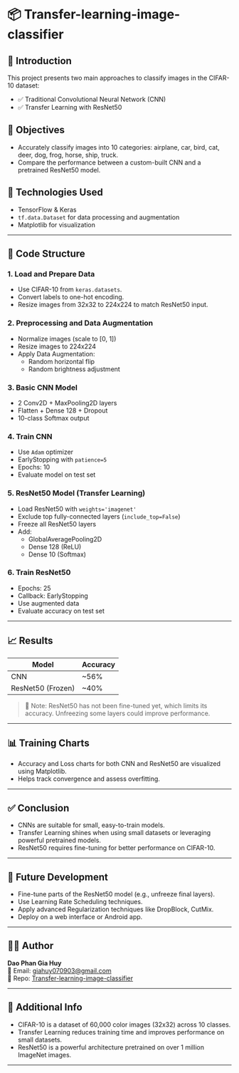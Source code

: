 # 📦 Transfer-learning-image-classifier

## 🧠 Introduction

This project presents two main approaches to classify images in the CIFAR-10 dataset:

- ✅ Traditional Convolutional Neural Network (CNN)
- ✅ Transfer Learning with ResNet50

## 🎯 Objectives

- Accurately classify images into 10 categories: airplane, car, bird, cat, deer, dog, frog, horse, ship, truck.
- Compare the performance between a custom-built CNN and a pretrained ResNet50 model.

## 🧰 Technologies Used

- TensorFlow & Keras  
- `tf.data.Dataset` for data processing and augmentation  
- Matplotlib for visualization  

---

## 📂 Code Structure

### 1. Load and Prepare Data

- Use CIFAR-10 from `keras.datasets`.
- Convert labels to one-hot encoding.
- Resize images from 32x32 to 224x224 to match ResNet50 input.

### 2. Preprocessing and Data Augmentation

- Normalize images (scale to [0, 1])
- Resize images to 224x224
- Apply Data Augmentation:
  - Random horizontal flip
  - Random brightness adjustment

### 3. Basic CNN Model

- 2 Conv2D + MaxPooling2D layers
- Flatten + Dense 128 + Dropout
- 10-class Softmax output

### 4. Train CNN

- Use `Adam` optimizer
- EarlyStopping with `patience=5`
- Epochs: 10
- Evaluate model on test set

### 5. ResNet50 Model (Transfer Learning)

- Load ResNet50 with `weights='imagenet'`
- Exclude top fully-connected layers (`include_top=False`)
- Freeze all ResNet50 layers
- Add:
  - GlobalAveragePooling2D
  - Dense 128 (ReLU)
  - Dense 10 (Softmax)

### 6. Train ResNet50

- Epochs: 25
- Callback: EarlyStopping
- Use augmented data
- Evaluate accuracy on test set

---

## 📈 Results

| Model              | Accuracy               |
|--------------------|------------------------|
| CNN                | ~56%                   |
| ResNet50 (Frozen)  | ~40%                   |

> 📝 Note: ResNet50 has not been fine-tuned yet, which limits its accuracy. Unfreezing some layers could improve performance.

---

## 📊 Training Charts

- Accuracy and Loss charts for both CNN and ResNet50 are visualized using Matplotlib.
- Helps track convergence and assess overfitting.

---

## ✅ Conclusion

- CNNs are suitable for small, easy-to-train models.
- Transfer Learning shines when using small datasets or leveraging powerful pretrained models.
- ResNet50 requires fine-tuning for better performance on CIFAR-10.

---

## 🚀 Future Development

- Fine-tune parts of the ResNet50 model (e.g., unfreeze final layers).
- Use Learning Rate Scheduling techniques.
- Apply advanced Regularization techniques like DropBlock, CutMix.
- Deploy on a web interface or Android app.

---

## 👨‍💻 Author

**Dao Phan Gia Huy**  
📧 Email: giahuy070903@gmail.com  
📁 Repo: [Transfer-learning-image-classifier](https://github.com/DaoPhanGiaHuy/Transfer-learning-image-classifier)

---

## 📌 Additional Info

- CIFAR-10 is a dataset of 60,000 color images (32x32) across 10 classes.
- Transfer Learning reduces training time and improves performance on small datasets.
- ResNet50 is a powerful architecture pretrained on over 1 million ImageNet images.

---
